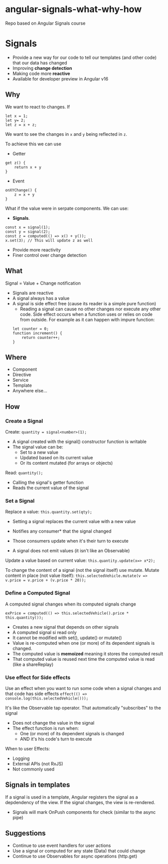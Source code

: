 # angular-signals-what-why-how
Repo based on Angular Signals course


# Signals
- Provide a new way for our code to tell our templates (and other code) that our data has changed
- Improving **change detection**
- Making code more **reactive**
- Available for developer preview in Angular v16

## Why

We want to react to changes. If

```
let x = 1;
let y= 2;
let z = x + z;
```

We want to see the changes in `x` and `y` being reflected in `z`.

To achieve this we can use
- Getter
```
get z() {
    return x + y
}
```
- Event
```
onXYChange() {
    z = x + y
}
```

What if the value were in serpate components. We can use:
- **Signals**.
```
const x = signal(1);
const y = signal(2);
const z = computed(() => x() + y());
x.set(3); // This will update z as well
```

- Provide more reactivity
- Finer control over change detection

## What


Signal = Value + Change notification

- Signals are reactive
- A signal always has a value
- A signal is side effect free (cause its reader is a simple pure function)
    - Reading a signal can cause no other changes nor execute any other code. Side effect occurs when a function uses or relies on code from outside. For example as it can happen with impure function: 
    ```
    let counter = 0;
    function increment() {
        return counter++;
    }
    ```

## Where
- Component
- Directive
- Service
- Template
- Anywhere else...

## How
### Create a Signal
Create: `quantity = signal<number>(1);`

- A signal created with the signal() constructor function is writable
- The signal value can be:
    - Set to a new value
    - Updated based on its current value
    - Or its content mutated (for arrays or objects)

Read: `quantity();`
- Calling the signal's getter function
- Reads the current value of the signal

### Set a Signal
Replace a value: `this.quantity.set(qty);`

- Setting a signal replaces the current value with a new value
- Notifies any consumer* that the signal changed
- Those consumers update when it's their turn to execute

- A signal does not emit values (it isn't like an Observable)

Update a value based on current value: `this.quantity.update(x=> x*2);`

To change the content of a signal (not the signal itself) use mutate.
Mutate content in place (not value itself): `this.selectedVehicle.mutate(v => v.price = v.price + (v.price * 20));`

### Define a Computed Signal
A computed signal changes when its computed signals change

`exPrice = computed(() => this.selectedVehicle().price * this.quantity());`

- Creates a new signal that depends on other signals
- A computed signal si read only
- It cannot be modified with set(), update() or mutate()
- Value is re-computed when one (or more) of its dependent signals is changed.
- The computed value is **memoized** meaning it stores the computed result
- That computed value is reused next time the computed value is read (like a shareReplay)

### Use effect for Side effects
Use an effect when you want to run some code when a signal changes and that code has side effects
`effect(() => console.log(this.selectedVehicle()));`

It's like the Observable tap operator. That automatically "subscribes" to the signal

- Does not change the value in the signal
- The effect function is run when:
    - One (or more) of its dependent signals is changed
    - AND it's his code's turn to execute

When to user Effects:
- Logging
- External APIs (not RxJS)
- Not commonly used

## Signals in templates
If a signal is used in a template, Angular registers the signal as a depdendency of the view. If the signal changes, the view is re-rendered.
- Signals will mark OnPush components for check (similar to the async pipe)


## Suggestions
- Continue to use event handlers for user actions
- Use a signal or computed for any state (Data) that could change
- Continue to use Observables for async operations (http.get)











